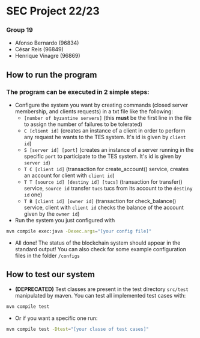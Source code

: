 # SEC Project 22/23
### Group 19
- Afonso Bernardo (96834)
- César Reis (96849)
- Henrique Vinagre (96869)

## **How to run the program**
### The program can be executed in 2 simple steps:
- Configure the system you want by creating commands (closed server membership, and clients requests) in a txt file like the following:
    - `[number of byzantine servers]` (this **must** be the first line in the file to assign the number of failures to be tolerated)
    - `C [client id]` (creates an instance of a client in order to perform any request he wants to the TES system. It's id is given by `client id`)
    - `S [server id] [port]` (creates an instance of a server running in the specific `port` to participate to the TES system. It's id is given by `server id`)
    - `T C [client id]` (transaction for create_account() service, creates an account for client with `client id`)
    - `T T [source id] [destiny id] [tucs]` (transaction for transfer() service, `source id` transfer `tucs` tucs from its account to the `destiny id` one)
    - `T B [client id] [owner id]` (transaction for check_balance() service, client with `client id` checks the balance of the account given by the `owner id`)
- Run the system you just configured with
```bash
mvn compile exec:java -Dexec.args="[your config file]"
```
- All done! The status of the blockchain system should appear in the standard output! You can also check for some example configuration files in the folder `/configs`

## **How to test our system**
- **(DEPRECATED)** Test classes are present in the test directory `src/test` manipulated by maven. You can test all implemented test cases with:
```bash
mvn compile test
```
- Or if you want a specific one run:
```bash
mvn compile test -Dtest="[your classe of test cases]"
```
